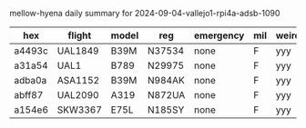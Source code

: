 mellow-hyena daily summary for 2024-09-04-vallejo1-rpi4a-adsb-1090

|hex|flight|model|reg|emergency|mil|weirdo|
|--|--|--|--|--|--|--|
|a4493c|UAL1849|B39M|N37534|none|F|yyy|
|a31a54|UAL1|B789|N29975|none|F|yyy|
|adba0a|ASA1152|B39M|N984AK|none|F|yyy|
|abff87|UAL2090|A319|N872UA|none|F|yyy|
|a154e6|SKW3367|E75L|N185SY|none|F|yyy|
